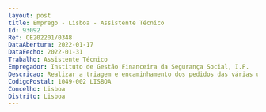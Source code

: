 ```yaml
--- 
layout: post
title: Emprego - Lisboa - Assistente Técnico
Id: 93092
Ref: OE202201/0348
DataAbertura: 2022-01-17
DataFecho: 2022-01-31
Trabalho: Assistente Técnico
Empregador: Instituto de Gestão Financeira da Segurança Social, I.P.
Descricao: Realizar a triagem e encaminhamento dos pedidos das várias unidades orgânicas Proceder à resolução de intervenções simples sem recurso a intervenção presencial Garantir o apoio geral ao funcionamento do IGFSS Colaborar no controlo do cumprimento dos contratos de fornecimento de bens e prestação de serviços existentes Preparar e elaborar documentação diversa relacionada com as atividades inerentes às funções da unidade orgânica Registar e verificar dados em documentos de base e em dispositivos de memorização e tratamento de dados Executar outras tarefas similares às supracitadas, dentro das orientações definidas a um nível superior.
CodigoPostal: 1049-002 LISBOA
Concelho: Lisboa
Distrito: Lisboa
--- 
```


